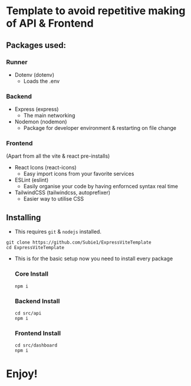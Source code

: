 # Template to avoid repetitive making of API & Frontend
## Packages used:
### Runner
- Dotenv (dotenv)
    - Loads the .env

### Backend
- Express (express)
    - The main networking
- Nodemon (nodemon)
    - Package for developer environment & restarting on file change

### Frontend
(Apart from all the vite & react pre-installs)
- React Icons (react-icons)
    - Easy import icons from your favorite services
- ESLint (eslint)
    - Easily organise your code by having enfornced syntax real time
- TailwindCSS (tailwindcss, autoprefixer)
    - Easier way to utilise CSS

## Installing
- This requires `git` & `nodejs` installed.
```
git clone https://github.com/Subie1/ExpressViteTemplate
cd ExpressViteTemplate
```

- This is for the basic setup now you need to install every package
    ### Core Install
    ```
    npm i
    ```

    ### Backend Install
    ```
    cd src/api
    npm i
    ```

    ### Frontend Install
    ```
    cd src/dashboard
    npm i
    ```

# Enjoy!
